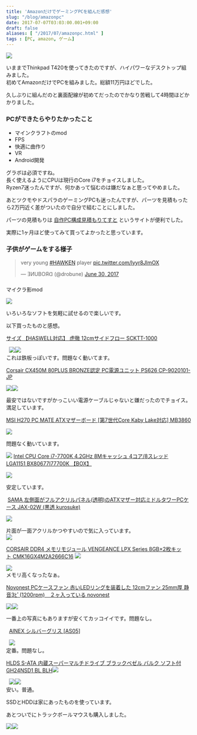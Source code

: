 ```yaml
---
title: 'AmazonだけでゲーミングPCを組んだ感想'
slug: "/blog/amazonpc"
date: 2017-07-07T03:03:00.001+09:00
draft: false
aliases: [ "/2017/07/amazonpc.html" ]
tags : [PC, amazon, ゲーム]
---
```


  

[![](https://1.bp.blogspot.com/-seIbwussfO4/WfanjkdPF6I/AAAAAAAAAJA/HqjjrscZAQoBtSsBLo1itmdgFZ-RmDfNQCLcBGAs/s320/IMG_99gflt.jpg)](https://1.bp.blogspot.com/-seIbwussfO4/WfanjkdPF6I/AAAAAAAAAJA/HqjjrscZAQoBtSsBLo1itmdgFZ-RmDfNQCLcBGAs/s1600/IMG_99gflt.jpg)

  
いままでThinkpad T420を使ってきたのですが、ハイパワーなデスクトップ組みました。  
初めてAmazonだけでPCを組みました。総額11万円ほどでした。  

  
久しぶりに組んだのと裏面配線が初めてだったのでかなり苦戦して4時間ほどかかりました。

### PCができたらやりたかったこと

*   マインクラフトのmod
*   FPS
*   快適に曲作り
*   VR
*   Android開発

  
グラボは必須ですね。  
長く使えるようにCPUは現行のCore i7をチョイスしました。  
Ryzen7迷ったんですが、何かあって悩むのは嫌だなぁと思ってやめました。  
  
あとツクモやドスパラのゲーミングPCも迷ったんですが、パーツを見積もったら2万円近く差がついたので自分で組むことにしました。  
  
パーツの見積もりは [自作PC構成見積もりてすと](http://niku.webcrow.jp/) というサイトが便利でした。  
  
  
実際に1ヶ月ほど使ってみて買ってよかったと思っています。  
  

### 子供がゲームをする様子

  

> very young [#HAWKEN](https://twitter.com/hashtag/HAWKEN?src=hash) player [pic.twitter.com/lyyr8JlmOX](https://t.co/lyyr8JlmOX)
> 
> — ƎИUBOЯᗡ (@drobune) [June 30, 2017](https://twitter.com/drobune/status/880694675283353601)

  

### 

  

マイクラ影mod

[![](https://gyazo.com/2b377e80d5ee73fbfe632972a6f43c77.png)](https://gyazo.com/2b377e80d5ee73fbfe632972a6f43c77.png)

  
いろいろなソフトを気軽に試せるので楽しいです。  
  
以下買ったものと感想。  
  
  
[サイズ 【HASWELL対応】 虎徹 12cmサイドフロー SCKTT-1000](http://amzn.to/2tEDCPY)  
  
  [![](//ws-fe.amazon-adsystem.com/widgets/q?_encoding=UTF8&ASIN=B00G1YXN6M&Format=_SL160_&ID=AsinImage&MarketPlace=JP&ServiceVersion=20070822&WS=1&tag=5an0-22)](https://www.amazon.co.jp/gp/product/B00G1YXN6M/ref=as_li_ss_il?ie=UTF8&psc=1&linkCode=li2&tag=5an0-22&linkId=1d04df26bd2c3360e660ac6a77ab201e)![](https://ir-jp.amazon-adsystem.com/e/ir?t=5an0-22&l=li2&o=9&a=B00G1YXN6M)  
これは鉄板っぽいです。問題なく動いてます。  
  
  
[Corsair CX450M 80PLUS BRONZE認定 PC電源ユニット PS626 CP-9020101-JP](http://amzn.to/2sJYJnq)  
  
[![](//ws-fe.amazon-adsystem.com/widgets/q?_encoding=UTF8&ASIN=B01DJ30HNO&Format=_SL250_&ID=AsinImage&MarketPlace=JP&ServiceVersion=20070822&WS=1&tag=5an0-22)](https://www.amazon.co.jp/gp/product/B01DJ30HNO/ref=as_li_ss_il?ie=UTF8&psc=1&linkCode=li3&tag=5an0-22&linkId=2911d9c675cf1a742f5d433947dbdebf)![](https://ir-jp.amazon-adsystem.com/e/ir?t=5an0-22&l=li3&o=9&a=B01DJ30HNO)  
  
最安ではないですがかっこいい電源ケーブルじゃないと嫌だったのでチョイス。  
満足しています。  
  
[MSI H270 PC MATE ATXマザーボード \[第7世代Core Kaby Lake対応\] MB3860](http://amzn.to/2sKe9IE)  
  
[![](//ws-fe.amazon-adsystem.com/widgets/q?_encoding=UTF8&ASIN=B01NBM94R0&Format=_SL250_&ID=AsinImage&MarketPlace=JP&ServiceVersion=20070822&WS=1&tag=5an0-22)](https://www.amazon.co.jp/gp/product/B01NBM94R0/ref=as_li_ss_il?ie=UTF8&psc=1&linkCode=li3&tag=5an0-22&linkId=c4fedbefe1072aeca76ec8f8f648909c)  
  
問題なく動いています。  
  
![](https://ir-jp.amazon-adsystem.com/e/ir?t=5an0-22&l=li3&o=9&a=B01NBM94R0) [Intel CPU Core i7-7700K 4.2GHz 8Mキャッシュ 4コア/8スレッド LGA1151 ](http://amzn.to/2sJJ73r)[BX80677I77700K 【BOX】](http://amzn.to/2sJJ73r)  
  
[![](https://ws-fe.amazon-adsystem.com/widgets/q?_encoding=UTF8&ASIN=B01MXSI216&Format=_SL250_&ID=AsinImage&MarketPlace=JP&ServiceVersion=20070822&WS=1&tag=5an0-22)](https://www.amazon.co.jp/gp/product/B01MXSI216/ref=as_li_ss_il?ie=UTF8&psc=1&linkCode=li3&tag=5an0-22&linkId=05a67aec2499ce1d16f0bf97cf400cd7)  
  
安定しています。  
  
 [SAMA ](http://amzn.to/2rMNxBL)[左側面がフルアクリルパネル(透明)のATXマザー対応ミドルタワーPCケース JAX-02W (黒透 kurosuke)](http://amzn.to/2rMNxBL)  
  
[![](//ws-fe.amazon-adsystem.com/widgets/q?_encoding=UTF8&ASIN=B01AXJQVFK&Format=_SL250_&ID=AsinImage&MarketPlace=JP&ServiceVersion=20070822&WS=1&tag=5an0-22)](https://www.amazon.co.jp/gp/product/B01AXJQVFK/ref=as_li_ss_il?ie=UTF8&psc=1&linkCode=li3&tag=5an0-22&linkId=34107639ccd60d5273e774bc536e5d30)  
  
片面が一面アクリルかつやすいので気に入っています。  
![](https://ir-jp.amazon-adsystem.com/e/ir?t=5an0-22&l=li3&o=9&a=B01AXJQVFK)  
  
[CORSAIR DDR4 メモリモジュール VENGEANCE LPX Series 8GB×2枚キット ](http://amzn.to/2rI36Q3)[CMK16GX4M2A2666C16](http://amzn.to/2rI36Q3) ![](https://ir-jp.amazon-adsystem.com/e/ir?t=5an0-22&l=li3&o=9&a=B0123ZC44Y)  
  
[![](https://ws-fe.amazon-adsystem.com/widgets/q?_encoding=UTF8&ASIN=B0123ZC44Y&Format=_SL250_&ID=AsinImage&MarketPlace=JP&ServiceVersion=20070822&WS=1&tag=5an0-22)](https://www.amazon.co.jp/gp/product/B0123ZC44Y/ref=as_li_ss_il?ie=UTF8&psc=1&linkCode=li3&tag=5an0-22&linkId=7f10a327fd9f0a6c87ffdf254372c68c)  
メモリ高くなったなぁ。  
  
[Novonest PCケースファン 赤いLEDリングを装着した 12cmファン 25mm厚 静音3ﾋﾟ(1200rpm)　２ヶ入っている novonest](http://amzn.to/2tEqLxi)  
  
[![](//ws-fe.amazon-adsystem.com/widgets/q?_encoding=UTF8&ASIN=B06XGPYSH7&Format=_SL250_&ID=AsinImage&MarketPlace=JP&ServiceVersion=20070822&WS=1&tag=5an0-22)](https://www.amazon.co.jp/gp/product/B06XGPYSH7/ref=as_li_ss_il?ie=UTF8&psc=1&linkCode=li3&tag=5an0-22&linkId=0a1c9485d3178c03e055b58c3c5ba4c9)![](https://ir-jp.amazon-adsystem.com/e/ir?t=5an0-22&l=li3&o=9&a=B06XGPYSH7)  
  
一番上の写真にもありますが安くてカッコイイです。問題なし。  
  
  [AINEX シルバーグリス \[AS05\]](http://amzn.to/2sK8TVe)  
  
  [![](//ws-fe.amazon-adsystem.com/widgets/q?_encoding=UTF8&ASIN=B000BLBHTQ&Format=_SL160_&ID=AsinImage&MarketPlace=JP&ServiceVersion=20070822&WS=1&tag=5an0-22)](https://www.amazon.co.jp/gp/product/B000BLBHTQ/ref=as_li_ss_il?ie=UTF8&psc=1&linkCode=li2&tag=5an0-22&linkId=256b501e7aaf57f29bd4dca125e8b75b)  
定番。問題なし。  
  
[HLDS S-ATA 内蔵スーパーマルチドライブ ブラックベゼル バルク ソフト付 GH24NSD1 BL BLH](http://amzn.to/2uPaFkS)![](https://ir-jp.amazon-adsystem.com/e/ir?t=5an0-22&l=li2&o=9&a=B000BLBHTQ)  
  
  [![](//ws-fe.amazon-adsystem.com/widgets/q?_encoding=UTF8&ASIN=B01AL552RY&Format=_SL250_&ID=AsinImage&MarketPlace=JP&ServiceVersion=20070822&WS=1&tag=5an0-22)](https://www.amazon.co.jp/%E5%86%85%E8%94%B5%E3%82%B9%E3%83%BC%E3%83%91%E3%83%BC%E3%83%9E%E3%83%AB%E3%83%81%E3%83%89%E3%83%A9%E3%82%A4%E3%83%96-%E3%83%96%E3%83%A9%E3%83%83%E3%82%AF%E3%83%99%E3%82%BC%E3%83%AB-GH24NSD1-BL-BLH/dp/B01AL552RY/ref=as_li_ss_il?ie=UTF8&qid=1499362909&sr=8-9&keywords=DVD+%E3%83%89%E3%83%A9%E3%82%A4%E3%83%96&linkCode=li3&tag=5an0-22&linkId=2ed30536a19017a7b1b20881224001f5)![](https://ir-jp.amazon-adsystem.com/e/ir?t=5an0-22&l=li3&o=9&a=B01AL552RY)  
安い。普通。  
  
SSDとHDDは家にあったものを使っています。  
  
  
あとついでにトラックボールマウスも購入しました。  
  
[![](//ws-fe.amazon-adsystem.com/widgets/q?_encoding=UTF8&ASIN=B004QE4JXA&Format=_SL160_&ID=AsinImage&MarketPlace=JP&ServiceVersion=20070822&WS=1&tag=5an0-22)](https://www.amazon.co.jp/%E3%82%B1%E3%83%B3%E3%82%B8%E3%83%B3%E3%83%88%E3%83%B3-%E3%80%90%E6%AD%A3%E8%A6%8F%E5%93%81%E3%83%BB5%E5%B9%B4%E4%BF%9D%E8%A8%BC%E4%BB%98%E3%81%8D-%E6%97%A5%E6%9C%AC%E8%AA%9E%E3%83%91%E3%83%83%E3%82%B1%E3%83%BC%E3%82%B8%E3%80%91-OrbitTrackball-72337JP/dp/B004QE4JXA/ref=as_li_ss_il?s=aps&ie=UTF8&qid=1499537621&sr=1-4-catcorr&keywords=%E3%82%B1%E3%83%B3%E3%82%B8%E3%83%B3%E3%83%88%E3%83%B3&linkCode=li2&tag=5an0-22&linkId=bfa0a45bfb2480e23fbde151afa155ae)![](https://ir-jp.amazon-adsystem.com/e/ir?t=5an0-22&l=li2&o=9&a=B004QE4JXA)